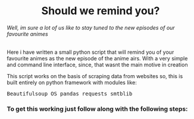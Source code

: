 <h1><center> Should we remind you? </center></h1>

<h6> Well, im sure a lot of us like to stay tuned to the new episodes of our favourite animes </h6>
<p> Here i have written a small python script that will remind you of your favourite animes as the new episode of the anime airs. With a very simple and command line interface, 
since, that wasnt the main motive in creation</p>

This script works on the basis of scraping data from websites so, this is built entirely on python framework with modules like: <pre>Beautifulsoup 
OS
pandas
requests
smtblib
</pre>
<h3> To get this working just follow along with the following steps: </h3>

